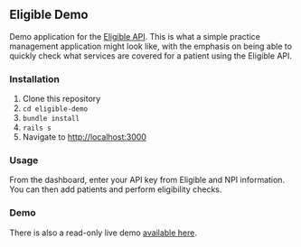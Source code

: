 ## Eligible Demo

Demo application for the [Eligible API](https://eligibleapi.com/rest-api-v1). This is what a simple practice management application might look like, with the emphasis on being able to quickly check what services are covered for a patient using the Eligible API. 

### Installation

1. Clone this repository 
2. `cd eligible-demo`
2. `bundle install`
3. `rails s`
4. Navigate to [http://localhost:3000](http://localhost:3000)

### Usage

From the dashboard, enter your API key from Eligible and NPI information. You can then add patients and perform eligibility checks.

### Demo

There is also a read-only live demo [available here](http://eligible-demo.herokuapp.com/).